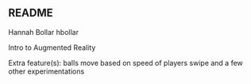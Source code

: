 ## README

Hannah Bollar
hbollar

Intro to Augmented Reality

Extra feature(s):
balls move based on speed of players swipe and a few other experimentations